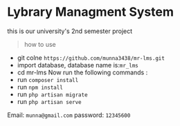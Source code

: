# Lybrary Managment System

this is our university's 2nd semester project

> how to use
- git colne `https://github.com/munna3438/mr-lms.git`
- import database, database name is:`mr_lms`
- cd mr-lms
Now run the following commands :
- run `composer install`
- run `npm install`
- run `php artisan migrate`
- run `php artisan serve`

Email: `munna@gmail.com`
password: `12345600`
